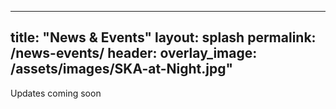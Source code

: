 ---
title: "News & Events"
layout: splash
permalink: /news-events/
header:
  overlay_image: /assets/images/SKA-at-Night.jpg"
 ---
 
 Updates coming soon
